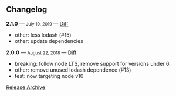 ## Changelog

**2.1.0** — <small> July 19, 2019 </small> — [Diff](https://github.com/archiverjs/archiver-utils/compare/2.0.0...2.1.0)

- other: less lodash (#15)
- other: update dependencies

**2.0.0** — <small> August 22, 2018 </small> — [Diff](https://github.com/archiverjs/archiver-utils/compare/1.3.0...2.0.0)

- breaking: follow node LTS, remove support for versions under 6.
- other: remove unused lodash dependence (#13)
- test: now targeting node v10

[Release Archive](https://github.com/archiverjs/archiver-utils/releases)